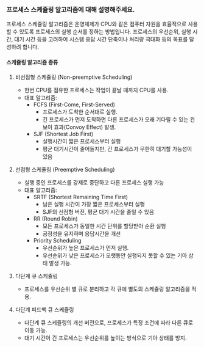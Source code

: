 ### 프로세스 스케쥴링 알고리즘에 대해 설명해주세요. 

프로세스 스케쥴링 알고리즘은 운영체제가 CPU와 같은 컴퓨터 자원을 효율적으로 사용할 수 있도록 프로세스의 실행 순서를 정하는 방법입니다. 
프로세스의 우선순위, 실행 시간, 대기 시간 등을 고려하여 시스템 응답 시간 단축이나 처리량 극대화 등의 목표를 달성하려 합니다. 

#### 스케쥴링 알고리즘 종류 
1. 비선점형 스케쥴링 (Non-preemptive Scheduling)
    - 한번 CPU를 점유한 프로세스는 작업이 끝날 때까지 CPU를 사용. 
    - 대표 알고리즘: 
      - FCFS (First-Come, First-Served)
        - 프로세스가 도착한 순서대로 실행. 
        - 긴 프로세스가 먼저 도착하면 다른 프로세스가 오래 기다릴 수 있는 컨보이 효과(Convoy Effect) 발생.
      - SJF (Shortest Job First)
        - 실행시간이 짧은 프로세스부터 실행
        - 평균 대기시간이 줄어들지만, 긴 프로세스가 무한히 대기할 가능성이 있음

2. 선점형 스케쥴링 (Preemptive Scheduling)
   - 실행 중인 프로세스를 강제로 중단하고 다른 프로세스 실행 가능 
   - 대표 알고리즘: 
     - SRTF (Shortest Remaining Time First)
       - 남은 실행 시간이 가장 짧은 프로세스부터 실행
       - SJF의 선점형 버전, 평균 대기 시간을 줄일 수 있음 
     - RR (Round Robin)
       - 모든 프로세스가 동일한 시간 단위를 할당받아 순환 실행
       - 공정성을 유지하며 응답시간을 개선 
     - Priority Scheduling
       - 우선순위가 높은 프로세스가 먼저 실행. 
       - 우선순위가 낮은 프로세스가 오랫동안 실행되지 못할 수 있는 기아 상태 발생 가능. 

3. 다단계 큐 스케쥴링 
   - 프로세스를 우선순위 별 큐로 분리하고 각 큐에 별도의 스케쥴링 알고리즘을 적용. 

4. 다단계 피드백 큐 스케쥴링 
   - 다단계 큐 스케쥴링의 개선 버전으로, 프로세스가 특정 조건에 따라 다른 큐로 이동 가능. 
   - 대기 시간이 긴 프로세스는 우선순위를 높이는 방식으로 기아 상태를 방지. 

   